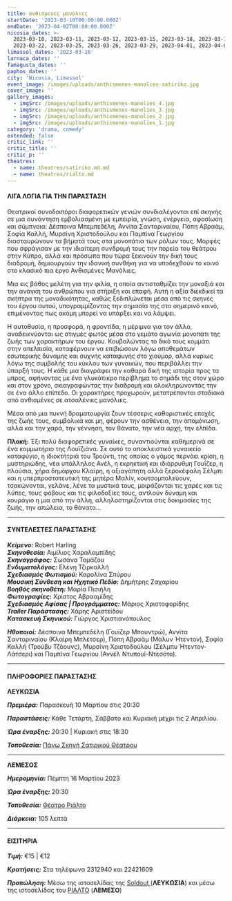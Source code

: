 ```yaml
---
title: ανθισμενες μανολιες
startDate: '2023-03-10T00:00:00.000Z'
endDate: '2023-04-02T00:00:00.000Z'
nicosia_dates: >-
  2023-03-10, 2023-03-11, 2023-03-12, 2023-03-15, 2023-03-18, 2023-03-19,
  2023-03-22, 2023-03-25, 2023-03-26, 2023-03-29, 2023-04-01, 2023-04-02
limassol_dates: '2023-03-16'
larnaca_dates: ''
famagusta_dates: ''
paphos_dates: ''
city: 'Nicosia, Limassol'
event_image: /images/uploads/anthismenes-manolies-satiriko.jpg
cover_image: ''
gallery_images:
  - imgSrc: /images/uploads/anthismenes-manolies_4.jpg
  - imgSrc: /images/uploads/anthismenes-manolies_3.jpg
  - imgSrc: /images/uploads/anthismenes-manolies_2.jpg
  - imgSrc: /images/uploads/anthismenes-manolies_1.jpg
category: 'drama, comedy'
extended: false
critic_link: ''
critic_title: ''
critic_p: ''
theatres:
  - name: theatres/satiriko.md.md
  - name: theatres/rialto.md
---
```


#### ΛΙΓΑ ΛΟΓΙΑ ΓΙΑ ΤΗΝ ΠΑΡΑΣΤΑΣΗ

Θεατρικοί συνοδοιπόροι διαφορετικών γενιών συνδιαλέγονται επί σκηνής σε μια συνάντηση εμβολιασμένη με εμπειρία, γνώση, ενέργεια, αφοσίωση και σύμπνοια: Δέσποινα Μπεμπεδέλη, Αννίτα Σαντοριναίου, Πόπη Αβραάμ, Σοφία Καλλή, Μυρσίνη Χριστοδούλου και Παμπίνα Γεωργίου διασταυρώνουν τα βήματά τους στα μονοπάτια των ρόλων τους. Μορφές που σφράγισαν με την ιδιαίτερη συνδρομή τους την πορεία του θεάτρου στην Κύπρο, αλλά και πρόσωπα που τώρα ξεκινούν την δική τους διαδρομή, δημιουργούν την ιδανική συνθήκη για να υποδεχθούν το κοινό στο κλασικό πια έργο Ανθισμένες Μανόλιες.

Μια εις βάθος μελέτη για την φιλία, η οποία αντισταθμίζει την μοναξιά και την ανάγκη του ανθρώπου για στήριξη και επαφή. Αυτή η αξία διεκδικεί τα σκήπτρα της μοναδικότητας, καθώς ξεδιπλώνεται μέσα από τις σκηνές του έργου αυτού, υπογραμμίζοντας την σημασία της στο σημερινό κοινό, επιμένοντας πως ακόμη μπορεί να υπάρξει και να λάμψει.

Η αυτοθυσία, η προσφορά, η φροντίδα, η μέριμνα για τον άλλο, αναδεικνύονται ως στιγμές φωτός μέσα στο γεμάτο αγωνία μονοπάτι της ζωής των χαρακτήρων του έργου. Κουβαλώντας το δικό τους κομμάτι στην απελπισία, καταφέρνουν να επιβιώσουν λόγω αποθεμάτων εσωτερικής δύναμης και συχνής καταφυγής στο χιούμορ, αλλά κυρίως λόγω της συμβολής του κύκλου των γυναικών, που περιβάλλει την ύπαρξή τους. Η κάθε μια διαγράφει την καθαρά δική της ιστορία προς τα μπρος, αφήνοντας με ένα γλυκόπικρο περίβλημα το σημάδι της στον χώρο και στον χρόνο, σκιαγραφώντας την διαδρομή και ολοκληρώνοντάς την σε ένα άλλο επίπεδο. Οι χαρακτήρες προχωρούν, μετατρέπονται σταδιακά από ανθισμένες σε ατσαλένιες μανόλιες.

Μέσα από μια πυκνή δραματουργία ζουν τέσσερις καθοριστικές εποχές της ζωής τους, συμβολικά και μη, φέρουν την ασθένεια, την απομόνωση, αλλά και την χαρά, την γέννηση, τον θάνατο, την νέα αρχή, την ελπίδα.

**Πλοκή:** Έξι πολύ διαφορετικές γυναίκες, συναντιούνται καθημερινά σε ένα κομμωτήριο της Λουϊζιάνα. Σε αυτό το αποκλειστικά γυναικείο καταφύγιο, η ιδιοκτήτριά του Τρούντι, της οποίας ο γάμος περνάει κρίση, η μυστηριώδης, νέα υπάλληλος Ανέλ, η εκρηκτική και ιδιόρρυθμη Γουΐζερ, η πλούσια, χήρα δημάρχου Κλαίρη, η αξιαγάπητη αλλά ξεροκέφαλη Σέλμπι και η υπερπροστατευτική της μητέρα Μαλίν, κουτσομπολεύουν, τσακώνονται, γελάνε, λένε τα μυστικά τους, μοιράζονται τις χαρές και τις λύπες, τους φόβους και τις φιλοδοξίες τους, αντλούν δύναμη και κουράγιο η μια από την άλλη, αλληλοστηρίζονται στις δοκιμασίες της ζωής, την απώλεια, το θάνατο...

***

#### ΣΥΝΤΕΛΕΣΤΕΣ ΠΑΡΑΣΤΑΣΗΣ

***Κείμενο:*** Robert Harling\
***Σκηνοθεσία:*** Αιμίλιος Χαραλαμπίδης\
***Σκηνογράφος:*** Σωσάνα Τομάζου\
***Ενδυματολόγος:*** Ελένη Τζιρκαλλή\
***Σχεδιασμός Φωτισμού:*** Καρολίνα Σπύρου\
***Μουσική Σύνθεση και Ηχητικό Πεδίο:*** Δημήτρης Ζαχαρίου\
***Βοηθός σκηνοθέτη:*** Μαρία Πισιήλη\
***Φωτογραφίες:*** Χρίστος Αβρααμίδης\
***Σχεδιασμός Αφίσας | Προγράμματος:*** Μάριος Χριστοφορίδης\
***Trailer Παράστασης:*** Χάρης Αριστείδου\
***Κατασκευή Σκηνικού:*** Γιώργος Χριστιανόπουλος

***Ηθοποιοί:*** Δέσποινα Μπεμπεδέλη (Γουίζερ Μπουντρώ), Αννίτα Σαντοριναίου (Κλαίρη Μπλέτσερ), Πόπη Αβραάμ (Μάλυν Ήτεντον), Σοφία Καλλή (Τρούβυ Τζόουνς), Μυρσίνη Χριστοδούλου (Σέλμπυ Ήτεντον-Λάτσερι) και Παμπίνα Γεωργίου (Αννέλ Ντυπουί-Ντεσότο).

***

#### ΠΛΗΡΟΦΟΡΙΕΣ ΠΑΡΑΣΤΑΣΗΣ

**ΛΕΥΚΩΣΙΑ**

***Πρεμιέρα:*** Παρασκευή 10 Μαρτίου στις 20:30

***Παραστάσεις:*** Κάθε Τετάρτη, Σάββατο και Κυριακή μέχρι τις 2 Απριλίου.

***Ώρα έναρξης:*** 20:30 | Κυριακή στις 18:30

***Τοποθεσία:*** [Πάνω Σκηνή Σατιρικού Θέατρου](?#map "")

***

**ΛΕΜΕΣΟΣ**

***Ημερομηνία:*** Πέμπτη 16 Μαρτίου 2023

***Ώρα έναρξης:*** 20:30

***Τοποθεσία:*** [Θέατρο Ριάλτο](?#map "")

***Διάρκεια:*** 105 λεπτά

***

#### ΕΙΣΙΤΗΡΙΑ

***Τιμή:*** €15 | €12

***Κρατήσεις:*** Στα τηλέφωνα 2312940 και 22421609

***Προπώληση:*** Μέσω της ιστοσελίδας της [Soldout ](https://www.soldoutticketbox.com/steel-magnolias-satiriko-2023/?lang=en "")(**ΛΕΥΚΩΣΙΑ**) και μέσω της ιστοσελίδας του [ΡΙΑΛΤΟ](https://rialto.interticket.com/program/anthismenes-manoliessatiriko-theatro-2719 "") (**ΛΕΜΕΣΟ**)
